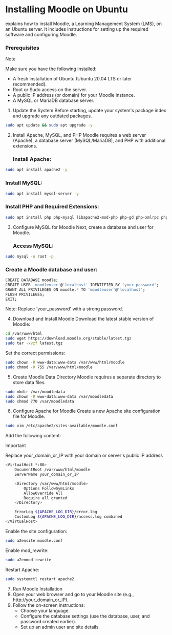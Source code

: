 # Installing Moodle on Ubuntu
explains how to install Moodle, a Learning Management System (LMS), on an Ubuntu server. It includes instructions for setting up the required software and configuring Moodle.

### Prerequisites
> [!NOTE]
> Make sure you have the following installed:
> - A fresh installation of Ubuntu (Ubuntu 20.04 LTS or later recommended).
> - Root or Sudo access on the server.
> - A public IP address (or domain) for your Moodle instance.
> - A MySQL or MariaDB database server.

1. Update the System
   Before starting, update your system's package index and upgrade any outdated packages.
```bash
sudo apt update && sudo apt upgrade -y
```
2. Install Apache, MySQL, and PHP
   Moodle requires a web server (Apache), a database server (MySQL/MariaDB), and PHP with additional extensions.
   ### Install Apache:
```bash
sudo apt install apache2 -y
```
   ### Install MySQL:
```bash
sudo apt install mysql-server -y
```
   ### Install PHP and Required Extensions:
```bash
sudo apt install php php-mysql libapache2-mod-php php-gd php-xmlrpc php-intl php-json php-cli php-xml php-zip php-curl php-mbstring php-soap php-bz2 php-xmlrpc php-ldap php-mysqli php-imagick -y
```

3. Configure MySQL for Moodle
   Next, create a database and user for Moodle.
   ### Access MySQL:
```bash
sudo mysql -u root -p
```
   ### Create a Moodle database and user:
```bash
CREATE DATABASE moodle;
CREATE USER 'moodleuser'@'localhost' IDENTIFIED BY 'your_password';
GRANT ALL PRIVILEGES ON moodle.* TO 'moodleuser'@'localhost';
FLUSH PRIVILEGES;
EXIT;
```
Note: Replace 'your_password' with a strong password.

4. Download and Install Moodle
   Download the latest stable version of Moodle:
```bash
cd /var/www/html
sudo wget https://download.moodle.org/stable/latest.tgz
sudo tar -xvzf latest.tgz
```
   Set the correct permissions:
```bash
sudo chown -R www-data:www-data /var/www/html/moodle
sudo chmod -R 755 /var/www/html/moodle
```
5. Create Moodle Data Directory
   Moodle requires a separate directory to store data files.
```bash
sudo mkdir /var/moodledata
sudo chown -R www-data:www-data /var/moodledata
sudo chmod 770 /var/moodledata
```
6. Configure Apache for Moodle
   Create a new Apache site configuration file for Moodle.
```bash
sudo vim /etc/apache2/sites-available/moodle.conf
```
Add the following content:
> [!IMPORTANT]
> Replace your_domain_or_IP with your domain or server's public IP address
```bash
<VirtualHost *:80>
    DocumentRoot /var/www/html/moodle
    ServerName your_domain_or_IP

    <Directory /var/www/html/moodle>
        Options FollowSymLinks
        AllowOverride All
        Require all granted
    </Directory>

    ErrorLog ${APACHE_LOG_DIR}/error.log
    CustomLog ${APACHE_LOG_DIR}/access.log combined
</VirtualHost>
```
Enable the site configuration:
```bash
sudo a2ensite moodle.conf
```
Enable mod_rewrite:
```bash
sudo a2enmod rewrite
```
Restart Apache:
```bash
sudo systemctl restart apache2
```

7. Run Moodle Installation
  1. Open your web browser and go to your Moodle site (e.g., http://your_domain_or_IP).
  2. Follow the on-screen instructions:
      - Choose your language.
      - Configure the database settings (use the database, user, and password created earlier).
      - Set up an admin user and site details.

